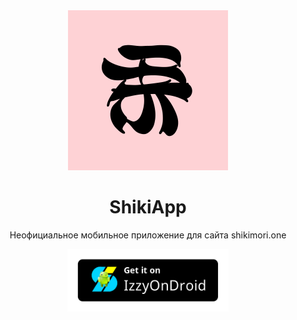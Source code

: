 <div align="center">

<img src="app/src/main/ic_launcher-playstore.png" width=256px height=256px/>

# ShikiApp

Неофициальное мобильное приложение для сайта shikimori.one

</div>

<div align="center">

[<img src="/IzzyOnDroid.png" alt="Get it on IzzyOnDroid" height=100/>](https://apt.izzysoft.de/fdroid/index/apk/org.application.shikiapp)

</div>
